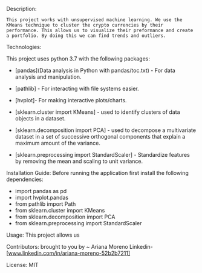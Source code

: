 Description:
    
    This project works with unsupervised machine learning. We use the KMeans technique to cluster the crypto currencies by their performance. This allows us to visualize their preformance and create a portfolio. By doing this we can find trends and outliers. 

Technologies:

This project uses python 3.7 with the following packages:

- [pandas](Data analysis in Python with pandas/toc.txt) - For data analysis and manipulation.

- [pathlib] - For interacting with file systems easier.

- [hvplot]- For making interactive plots/charts.

- [sklearn.cluster import KMeans] - used to identify clusters of data objects in a dataset.

- [sklearn.decomposition import PCA] - used to decompose a multivariate dataset in a set of successive orthogonal components that explain a maximum amount of the variance. 

- [sklearn.preprocessing import StandardScaler] - Standardize features by removing the mean and scaling to unit variance.

Installation Guide:
Before running the application first install the following dependencies:
- import pandas as pd
- import hvplot.pandas
- from pathlib import Path
- from sklearn.cluster import KMeans
- from sklearn.decomposition import PCA
- from sklearn.preprocessing import StandardScaler

Usage:
    This project allows us 

Contributors:
brought to you by ~ Ariana Moreno
Linkedin-[www.linkedin.com/in/ariana-moreno-52b2b7211]

License:
MIT